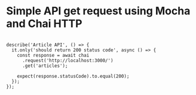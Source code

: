 
<!SLIDE>
# Simple API get request using Mocha and Chai HTTP

<pre><code>
describe('Article API', () => {
  it.only('should return 200 status code', async () => {
    const response = await chai
      .request('http://localhost:3000/')
      .get('articles');

    expect(response.statusCode).to.equal(200);
  });
});
</code></pre>